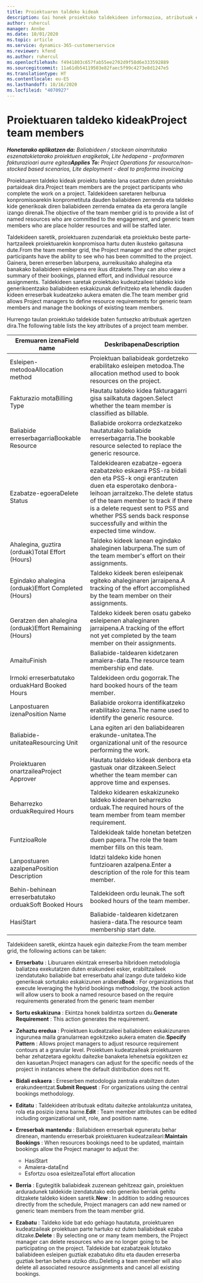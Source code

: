 ```yaml
---
title: Proiektuaren taldeko kideak
description: Gai honek proiektuko taldekideen informazioa, atributuak eta programazioa lantzeko moduari buruzko informazioa eskaintzen du.
author: ruhercul
manager: Annbe
ms.date: 10/01/2020
ms.topic: article
ms.service: dynamics-365-customerservice
ms.reviewer: kfend
ms.author: ruhercul
ms.openlocfilehash: f4941803c657fab55ee2702d9f58d6e333592889
ms.sourcegitcommit: 11a61db54119503e82faec5f99c4273e8d1247e5
ms.translationtype: HT
ms.contentlocale: eu-ES
ms.lasthandoff: 10/16/2020
ms.locfileid: "4070927"
---
```

# <a name="project-team-members"></a><span data-ttu-id="8100d-103">Proiektuaren taldeko kideak</span><span class="sxs-lookup"><span data-stu-id="8100d-103">Project team members</span></span>

<span data-ttu-id="8100d-104">_**Honetarako aplikatzen da:** Baliabideen / stockean oinarritutako eszenatokietarako proiektuen eragiketak, Lite hedapena - proformaren fakturazioari aurre egitea_</span><span class="sxs-lookup"><span data-stu-id="8100d-104">_**Applies To:** Project Operations for resource/non-stocked based scenarios, Lite deployment - deal to proforma invoicing_</span></span>

<span data-ttu-id="8100d-105">Proiektuaren taldeko kideak proiektu bateko lana osatzen duten proiektuko partaideak dira.</span><span class="sxs-lookup"><span data-stu-id="8100d-105">Project team members are the project participants who complete the work on a project.</span></span> <span data-ttu-id="8100d-106">Taldekideen saretaren helburua konpromisoarekin konprometituta dauden baliabideen zerrenda eta taldeko kide generikoak diren baliabideen zerrenda ematea da eta gerora langile izango direnak.</span><span class="sxs-lookup"><span data-stu-id="8100d-106">The objective of the team member grid is to provide a list of named resources who are committed to the engagement, and generic team members who are place holder resources and will be staffed later.</span></span>

<span data-ttu-id="8100d-107">Taldekideen saretik, proiektuaren zuzendariak eta proiektuko beste parte-hartzaileek proiektuarekin konpromisoa hartu duten ikusteko gaitasuna dute.</span><span class="sxs-lookup"><span data-stu-id="8100d-107">From the team member grid, the Project manager and the other project participants have the ability to see who has been committed to the project.</span></span> <span data-ttu-id="8100d-108">Gainera, beren erreserben laburpena, aurreikusitako ahalegina eta banakako baliabideen esleipena ere ikus ditzakete.</span><span class="sxs-lookup"><span data-stu-id="8100d-108">They can also view a summary of their bookings, planned effort, and individual resource assignments.</span></span> <span data-ttu-id="8100d-109">Taldekideen saretak proiektuko kudeatzaileei taldeko kide generikoentzako baliabideen eskakizunak definitzeko eta lehendik dauden kideen erreserbak kudeatzeko aukera ematen die.</span><span class="sxs-lookup"><span data-stu-id="8100d-109">The team member grid allows Project managers to define resource requirements for generic team members and manage the bookings of existing team members.</span></span>

<span data-ttu-id="8100d-110">Hurrengo taulan proiektuko taldekide baten funtsezko atributuak agertzen dira.</span><span class="sxs-lookup"><span data-stu-id="8100d-110">The following table lists the key attributes of a project team member.</span></span>

| <span data-ttu-id="8100d-111">Eremuaren izena</span><span class="sxs-lookup"><span data-stu-id="8100d-111">Field name</span></span>          | <span data-ttu-id="8100d-112">Deskribapena</span><span class="sxs-lookup"><span data-stu-id="8100d-112">Description</span></span>                                                                                                                                                                  |
|--------------------------|-----------------------------------------------------------------------------------------------------------------------------------------------------------------------------------|
| <span data-ttu-id="8100d-113">Esleipen-metodoa</span><span class="sxs-lookup"><span data-stu-id="8100d-113">Allocation method</span></span>        | <span data-ttu-id="8100d-114">Proiektuan baliabideak gordetzeko erabilitako esleipen metodoa.</span><span class="sxs-lookup"><span data-stu-id="8100d-114">The allocation method used to book resources on the project.</span></span>                                                                         |
| <span data-ttu-id="8100d-115">Fakturazio mota</span><span class="sxs-lookup"><span data-stu-id="8100d-115">Billing Type</span></span>             | <span data-ttu-id="8100d-116">Hautatu taldeko kidea fakturagarri gisa sailkatuta dagoen.</span><span class="sxs-lookup"><span data-stu-id="8100d-116">Select whether the team member is classified as billable.</span></span>                                                                                                                                       |
| <span data-ttu-id="8100d-117">Baliabide erreserbagarria</span><span class="sxs-lookup"><span data-stu-id="8100d-117">Bookable Resource</span></span>        | <span data-ttu-id="8100d-118">Baliabide orokorra ordezkatzeko hautatutako baliabide erreserbagarria.</span><span class="sxs-lookup"><span data-stu-id="8100d-118">The bookable resource selected to replace the generic resource.</span></span>                                                                                                                   |
| <span data-ttu-id="8100d-119">Ezabatze-egoera</span><span class="sxs-lookup"><span data-stu-id="8100d-119">Delete Status</span></span>            | <span data-ttu-id="8100d-120">Taldekidearen ezabatze-egoera ezabatzeko eskaera PSS-ra bidali den eta PSS-k ongi erantzuten duen eta esperotako denbora-leihoan jarraitzeko.</span><span class="sxs-lookup"><span data-stu-id="8100d-120">The delete status of the team member to track if there is a delete request sent to PSS and whether PSS sends back response successfully and within the expected time window.</span></span> |
| <span data-ttu-id="8100d-121">Ahalegina, guztira (orduak)</span><span class="sxs-lookup"><span data-stu-id="8100d-121">Total Effort (Hours)</span></span>     | <span data-ttu-id="8100d-122">Taldeko kideek lanean egindako ahaleginen laburpena.</span><span class="sxs-lookup"><span data-stu-id="8100d-122">The sum of the team member's effort on their assignments.</span></span>                                                                                                                         |
| <span data-ttu-id="8100d-123">Egindako ahalegina (orduak)</span><span class="sxs-lookup"><span data-stu-id="8100d-123">Effort Completed (Hours)</span></span> | <span data-ttu-id="8100d-124">Taldeko kideek beren esleipenak egiteko ahaleginaren jarraipena.</span><span class="sxs-lookup"><span data-stu-id="8100d-124">A tracking of the effort accomplished by the team member on their assignments.</span></span>                                                                                           |
| <span data-ttu-id="8100d-125">Geratzen den ahalegina (orduak)</span><span class="sxs-lookup"><span data-stu-id="8100d-125">Effort Remaining (Hours)</span></span> | <span data-ttu-id="8100d-126">Taldeko kideek beren osatu gabeko esleipenen ahaleginaren jarraipena.</span><span class="sxs-lookup"><span data-stu-id="8100d-126">A tracking of the effort not yet completed by the team member on their assignments.</span></span>                                                                                    |
| <span data-ttu-id="8100d-127">Amaitu</span><span class="sxs-lookup"><span data-stu-id="8100d-127">Finish</span></span>                   | <span data-ttu-id="8100d-128">Baliabide-taldearen kidetzaren amaiera-data.</span><span class="sxs-lookup"><span data-stu-id="8100d-128">The resource team membership end date.</span></span>                                                                                                                                            |
| <span data-ttu-id="8100d-129">Irmoki erreserbatutako orduak</span><span class="sxs-lookup"><span data-stu-id="8100d-129">Hard Booked Hours</span></span>        | <span data-ttu-id="8100d-130">Taldekideen ordu gogorrak.</span><span class="sxs-lookup"><span data-stu-id="8100d-130">The hard booked hours of the team member.</span></span>                                                                                                                                                                |
| <span data-ttu-id="8100d-131">Lanpostuaren izena</span><span class="sxs-lookup"><span data-stu-id="8100d-131">Position Name</span></span>            | <span data-ttu-id="8100d-132">Baliabide orokorra identifikatzeko erabilitako izena.</span><span class="sxs-lookup"><span data-stu-id="8100d-132">The name used to identify the generic resource.</span></span>                                                                                                                                   |
| <span data-ttu-id="8100d-133">Baliabide-unitatea</span><span class="sxs-lookup"><span data-stu-id="8100d-133">Resourcing Unit</span></span>          | <span data-ttu-id="8100d-134">Lana egiten ari den baliabidearen erakunde-unitatea.</span><span class="sxs-lookup"><span data-stu-id="8100d-134">The organizational unit of the resource performing the work.</span></span>                                                                                                                      |
| <span data-ttu-id="8100d-135">Proiektuaren onartzailea</span><span class="sxs-lookup"><span data-stu-id="8100d-135">Project Approver</span></span>         | <span data-ttu-id="8100d-136">Hautatu taldeko kideak denbora eta gastuak onar ditzakeen.</span><span class="sxs-lookup"><span data-stu-id="8100d-136">Select whether the team member can approve time and expenses.</span></span>                                                                                                                     |
| <span data-ttu-id="8100d-137">Beharrezko orduak</span><span class="sxs-lookup"><span data-stu-id="8100d-137">Required Hours</span></span>           | <span data-ttu-id="8100d-138">Taldeko kidearen eskakizuneko taldeko kidearen beharrezko orduak.</span><span class="sxs-lookup"><span data-stu-id="8100d-138">The required hours of the team member from team member requirement.</span></span>                                                                                                                       |
| <span data-ttu-id="8100d-139">Funtzioa</span><span class="sxs-lookup"><span data-stu-id="8100d-139">Role</span></span>                     | <span data-ttu-id="8100d-140">Taldekideak talde honetan betetzen duen papera.</span><span class="sxs-lookup"><span data-stu-id="8100d-140">The role the team member fills on this team.</span></span>                                                                                                                                |
| <span data-ttu-id="8100d-141">Lanpostuaren azalpena</span><span class="sxs-lookup"><span data-stu-id="8100d-141">Position Description</span></span>     | <span data-ttu-id="8100d-142">Idatzi taldeko kide honen funtzioaren azalpena.</span><span class="sxs-lookup"><span data-stu-id="8100d-142">Enter a description of the role for this team member.</span></span>                                                                                                                             |
| <span data-ttu-id="8100d-143">Behin-behinean erreserbatutako orduak</span><span class="sxs-lookup"><span data-stu-id="8100d-143">Soft Booked Hours</span></span>        | <span data-ttu-id="8100d-144">Taldekideen ordu leunak.</span><span class="sxs-lookup"><span data-stu-id="8100d-144">The soft booked hours of the team member.</span></span>                                                                                                                                                                 |
| <span data-ttu-id="8100d-145">Hasi</span><span class="sxs-lookup"><span data-stu-id="8100d-145">Start</span></span>                    | <span data-ttu-id="8100d-146">Baliabide-taldearen kidetzaren hasiera-data.</span><span class="sxs-lookup"><span data-stu-id="8100d-146">The resource team membership start date.</span></span>                                                                                                                                          |

<span data-ttu-id="8100d-147">Taldekideen saretik, ekintza hauek egin daitezke:</span><span class="sxs-lookup"><span data-stu-id="8100d-147">From the team member grid, the following actions can be taken:</span></span>

- <span data-ttu-id="8100d-148">**Errserbatu** : Liburuaren ekintzak erreserba hibridoen metodologia baliatzea exekutatzen duten erakundeei esker, erabiltzaileek izendatutako baliabide bat erreserbatu ahal izango dute taldeko kide generikoak sortutako eskakizunen arabera</span><span class="sxs-lookup"><span data-stu-id="8100d-148">**Book** : For organizations that execute leveraging the hybrid bookings methodology, the book action will allow users to book a named resource based on the require requirements generated from the generic team member</span></span>
- <span data-ttu-id="8100d-149">**Sortu eskakizuna** : Ekintza honek baldintza sortzen du.</span><span class="sxs-lookup"><span data-stu-id="8100d-149">**Generate Requirement** : This action generates the requirement.</span></span>
- <span data-ttu-id="8100d-150">**Zehaztu eredua** : Proiektuen kudeatzaileei baliabideen eskakizunaren ingurunea maila granularrean egokitzeko aukera ematen die.</span><span class="sxs-lookup"><span data-stu-id="8100d-150">**Specify Pattern** : Allows project managers to adjust resource requirement contours at a granular level.</span></span> <span data-ttu-id="8100d-151">Proiektuen kudeatzaileak proiektuaren behar zehatzetara egokitu daitezke banaketa lehenetsia egokitzen ez den kasuetan.</span><span class="sxs-lookup"><span data-stu-id="8100d-151">Project managers can adjust for the specific needs of the project in instances where the default distribution does not fit.</span></span>
- <span data-ttu-id="8100d-152">**Bidali eskaera** : Erreserben metodologia zentrala erabiltzen duten erakundeentzat.</span><span class="sxs-lookup"><span data-stu-id="8100d-152">**Submit Request** : For organizations using the central bookings methodology.</span></span>
- <span data-ttu-id="8100d-153">**Editatu** : Taldekideen atributuak editatu daitezke antolakuntza unitatea, rola eta posizio izena barne.</span><span class="sxs-lookup"><span data-stu-id="8100d-153">**Edit** : Team member attributes can be edited including organizational unit, role, and position name.</span></span>
- <span data-ttu-id="8100d-154">**Erreserbak mantendu** : Baliabideen erreserbak eguneratu behar direnean, mantendu erreserbak proiektuaren kudeatzaileari:</span><span class="sxs-lookup"><span data-stu-id="8100d-154">**Maintain Bookings** : When resources bookings need to be updated, maintain bookings allow the Project manager to adjust the:</span></span>

    - <span data-ttu-id="8100d-155">Hasi</span><span class="sxs-lookup"><span data-stu-id="8100d-155">Start</span></span>
    - <span data-ttu-id="8100d-156">Amaiera-data</span><span class="sxs-lookup"><span data-stu-id="8100d-156">End</span></span>
    - <span data-ttu-id="8100d-157">Esfortzu osoa esleitzea</span><span class="sxs-lookup"><span data-stu-id="8100d-157">Total effort allocation</span></span>

- <span data-ttu-id="8100d-158">**Berria** : Egutegitik baliabideak zuzenean gehitzeaz gain, proiektuen arduradunek taldekide izendatutako edo generiko berriak gehitu ditzakete taldeko kideen saretik.</span><span class="sxs-lookup"><span data-stu-id="8100d-158">**New** : In addition to adding resources directly from the schedule, Project managers can add new named or generic team members from the team member grid.</span></span>
- <span data-ttu-id="8100d-159">**Ezabatu** : Taldeko kide bat edo gehiago hautatuta, proiektuaren kudeatzaileak proiektuan parte hartuko ez duten baliabideak ezaba ditzake.</span><span class="sxs-lookup"><span data-stu-id="8100d-159">**Delete** : By selecting one or many team members, the Project manager can delete resources who are no longer going to be participating on the project.</span></span> <span data-ttu-id="8100d-160">Taldekide bat ezabatzeak lotutako baliabideen esleipen guztiak ezabatuko ditu eta dauden erreserba guztiak bertan behera utziko ditu.</span><span class="sxs-lookup"><span data-stu-id="8100d-160">Deleting a team member will also delete all associated resource assignments and  cancel all existing bookings.</span></span>

